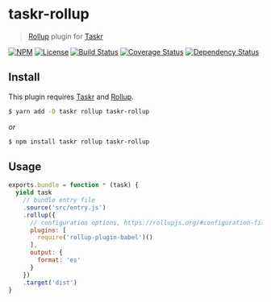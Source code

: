 # taskr-rollup
> [Rollup][] plugin for [Taskr][]

[![NPM][npm-shield]][npm]
[![License][license-shield]][license]
[![Build Status][travis-ci-shield]][travis-ci]
[![Coverage Status][codecov-shield]][codecov]
[![Dependency Status][david-dm-shield]][david-dm]


## Install

This plugin requires [Taskr][] and [Rollup][].

```bash
$ yarn add -D taskr rollup taskr-rollup
```
*or*
```bash
$ npm install taskr rollup taskr-rollup
```

## Usage

```js
exports.bundle = function * (task) {
  yield task
    // bundle entry file
    .source('src/entry.js')
    .rollup({
      // configuration options, https://rollupjs.org/#configuration-files
      plugins: [
        require('rollup-plugin-babel')()
      ],
      output: {
        format: 'es'
      }
    })
    .target('dist')
}
```

[Taskr]: https://github.com/lukeed/taskr
[Rollup]: https://github.com/rollup/rollup

[npm]: https://npmjs.com/package/taskr-rollup
[npm-shield]: https://img.shields.io/npm/v/taskr-rollup.svg

[license]: ./LICENSE
[license-shield]: https://img.shields.io/npm/l/taskr-rollup.svg

[travis-ci]: https://travis-ci.org/caseyWebb/taskr-rollup/
[travis-ci-shield]: https://img.shields.io/travis/caseyWebb/taskr-rollup/master.svg

[codecov]: https://codecov.io/gh/caseyWebb/taskr-rollup
[codecov-shield]: https://img.shields.io/codecov/c/github/caseyWebb/taskr-rollup.svg

[david-dm]: https://david-dm.org/caseyWebb/taskr-rollup#type=peer
[david-dm-shield]: https://img.shields.io/david/peer/caseyWebb/taskr-rollup.svg